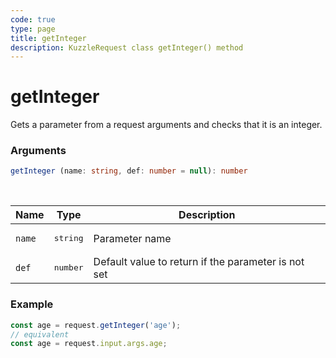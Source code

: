 ```yaml
---
code: true
type: page
title: getInteger
description: KuzzleRequest class getInteger() method
---
```


# getInteger

<SinceBadge version="auto-version" />

Gets a parameter from a request arguments and checks that it is an integer.

### Arguments

```ts
getInteger (name: string, def: number = null): number
```

</br>

| Name   | Type              | Description    |
|--------|-------------------|----------------|
| `name` | <pre>string</pre> | Parameter name |
| `def` | <pre>number</pre> | Default value to return if the parameter is not set |


### Example

```ts
const age = request.getInteger('age');
// equivalent
const age = request.input.args.age;
```
